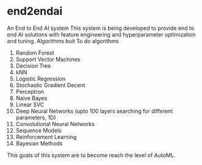 # end2endai
An End to End AI system 
This system is being developed to provide end to end AI solutions with feature engineering and hyperparameter optimization and tuning.
Algorithms buit
To do algorithms
1. Random Forest
2. Support Vector Machines
3. Decision Tree
4. kNN
5. Logistic Regression
6. Stochastic Gradient Decent
7. Perceptron 
8. Naive Bayes
9. Linear SVC
10. Deep Neural Networks (upto 100 layers searching for different parameters, 1D)
11. Convolutional Neural Networks
12. Sequence Models 
13. Reinforcement Learning
14. Bayesian Methods

This goals of this system are to become reach the level of AutoML.
